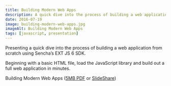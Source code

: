 ```yaml
---
title: Building Modern Web Apps
description: A quick dive into the process of building a web application from scratch using Sencha’s EXT JS 6 SDK.
date: 2016-07-19
image: building-modern-web-apps.jpg
imageAlt: Building Modern Web Apps
tags: [javascript, presentation]
---
```


Presenting a quick dive into the process of building a web application from scratch using Sencha’s EXT JS 6 SDK.

Beginning with a basic HTML file, load the JavaScript library and build out a full web application in minutes.

Building Modern Web Apps ([5MB PDF](building-modern-web-apps.pdf) or [SlideShare](https://www.slideshare.net/secret/we9VojJYDypl7b))
